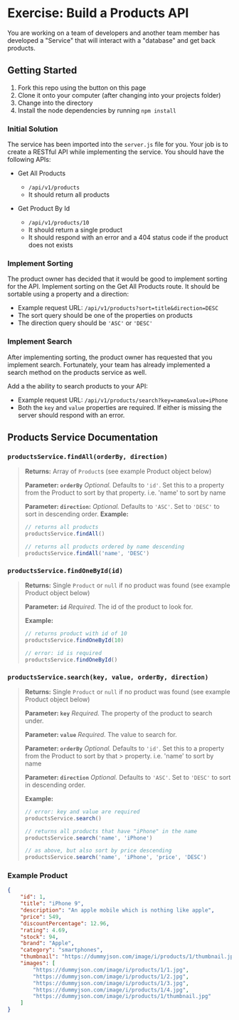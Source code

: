 # Exercise: Build a Products API

You are working on a team of developers and another team member has developed a "Service" that will interact with a "database" and get back products.

## Getting Started

1. Fork this repo using the button on this page
2. Clone it onto your computer (after changing into your projects folder)
3. Change into the directory
4. Install the node dependencies by running `npm install`

### Initial Solution

The service has been imported into the `server.js` file for you. Your job is to create a RESTful API while implementing the service. You should have the following APIs:

* Get All Products
  * `/api/v1/products`
  * It should return all products

* Get Product By Id
  * `/api/v1/products/10`
  * It should return a single product
  * It should respond with an error and a 404 status code if the product does not exists

### Implement Sorting

The product owner has decided that it would be good to implement sorting for the API. Implement sorting on the Get All Products route. It should be sortable using a property and a direction:
* Example request URL: `/api/v1/products?sort=title&direction=DESC`
* The sort query should be one of the properties on products
* The direction query should be `'ASC'` or `'DESC'`

### Implement Search

After implementing sorting, the product owner has requested that you implement search. Fortunately, your team has already implemented a search method on the products service as well.

Add a the ability to search products to your API:
* Example request URL: `/api/v1/products/search?key=name&value=iPhone`
* Both the `key` and `value` properties are required. If either is missing the server should respond with an error.

## Products Service Documentation

### `productsService.findAll(orderBy, direction)`

> **Returns:** Array of `Product`s (see example Product object below)
>
> **Parameter: `orderBy`** *Optional.* Defaults to `'id'`. Set this to a property from the Product to sort by that property. i.e. 'name' to sort by name
>
> **Parameter: `direction`:** *Optional.* Defaults to `'ASC'`. Set to `'DESC'` to sort in descending order.
> **Example:**
> ```js
> // returns all products
> productsService.findAll()
> 
> // returns all products ordered by name descending
> productsService.findAll('name', 'DESC')

### `productsService.findOneById(id)`

> **Returns:** Single `Product` or `null` if no product was found (see example Product object below)
> 
> **Parameter: `id`** *Required.* The id of the product to look for.
> 
> **Example:**
> ```js
> // returns product with id of 10
> productsService.findOneById(10)
> 
> // error: id is required
> productsService.findOneById()
> ```

### `productsService.search(key, value, orderBy, direction)`

> **Returns:** Single `Product` or `null` if no product was found (see example Product object below)
> 
> **Parameter: `key`** *Required.* The property of the product to search under.
> 
> **Parameter: `value`** *Required.* The value to search for.
> 
> **Parameter: `orderBy`** *Optional.* Defaults to `'id'`. Set this to a property from the Product to sort by that > property. i.e. 'name' to sort by name
> 
> **Parameter: `direction`** *Optional.* Defaults to `'ASC'`. Set to `'DESC'` to sort in descending order.
>
> **Example:**
> ```js
> // error: key and value are required
> productsService.search()
> 
> // returns all products that have "iPhone" in the name
> productsService.search('name', 'iPhone')
> 
> // as above, but also sort by price descending
> productsService.search('name', 'iPhone', 'price', 'DESC')
> ```

### Example Product
```json
{
    "id": 1,
    "title": "iPhone 9",
    "description": "An apple mobile which is nothing like apple",
    "price": 549,
    "discountPercentage": 12.96,
    "rating": 4.69,
    "stock": 94,
    "brand": "Apple",
    "category": "smartphones",
    "thumbnail": "https://dummyjson.com/image/i/products/1/thumbnail.jpg",
    "images": [
        "https://dummyjson.com/image/i/products/1/1.jpg",
        "https://dummyjson.com/image/i/products/1/2.jpg",
        "https://dummyjson.com/image/i/products/1/3.jpg",
        "https://dummyjson.com/image/i/products/1/4.jpg",
        "https://dummyjson.com/image/i/products/1/thumbnail.jpg"
    ]
}
```
